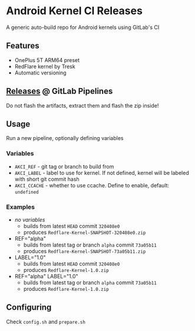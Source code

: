 # Android Kernel CI Releases
A generic auto-build repo for Android kernels using GitLab's CI

## Features
* OnePlus 5T ARM64 preset
* RedFlare kernel by Tresk
* Automatic versioning

## [Releases](https://gitlab.com/ViRb3/android-kernel-ci/pipelines) @ GitLab Pipelines
Do not flash the artifacts, extract them and flash the zip inside!

## Usage
Run a new pipeline, optionally defining variables
### Variables
* `AKCI_REF` - git tag or branch to build from
* `AKCI_LABEL` - label to use for kernel. If not defined, kernel will be labeled with short git commit hash
* `AKCI_CCACHE` - whether to use ccache. Define to enable, default: `undefined`
### Examples
* *no variables* 
    * builds from latest `HEAD` commit `320408e0`
    * produces `Redflare-Kernel-SNAPSHOT-320408e0.zip`
* REF="alpha"
    * builds from latest tag or branch `alpha` commit `73a05b11`
    * produces `Redflare-Kernel-SNAPSHOT-73a05b11.zip`
* LABEL="1.0"
    * builds from latest `HEAD` commit `320408e0`
    * produces `Redflare-Kernel-1.0.zip`
* REF="alpha" LABEL="1.0"
    * builds from latest tag or branch `alpha` commit `73a05b11`
    * produces `Redflare-Kernel-1.0.zip`

## Configuring
Check `config.sh` and `prepare.sh`
